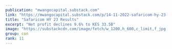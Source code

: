 ```yaml
---
publication: "mwangocapital.substack.com"
link: "https://mwangocapital.substack.com/p/14-11-2022-safaricom-hy-23-results"
title: "Safaricom HY 23 Results"
excerpt: "Net profit declines 9.6% to KES 33.5B"
image: "https://substackcdn.com/image/fetch/w_1200,h_600,c_limit,f_jpg,q_auto:good,fl_progressive:steep/https%3A%2F%2Fbucketeer-e05bbc84-baa3-437e-9518-adb32be77984.s3.amazonaws.com%2Fpublic%2Fimages%2F0775e2a2-b48e-41ad-87e8-b6167d8077c7_1600x917.png"
group: con
rank: 11
---
```

